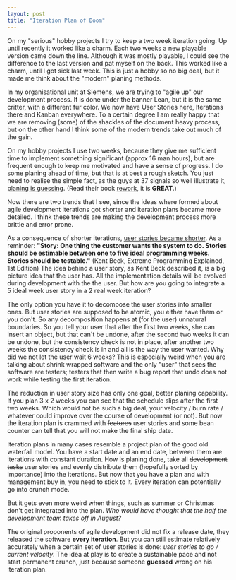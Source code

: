 ```yaml
---
layout: post
title: "Iteration Plan of Doom"
---
```


On my "serious" hobby projects I try to keep a two week iteration going. Up 
until recently it worked like a charm. Each two weeks a new playable version 
came down the line. Although it was mostly playable, I could see the difference
to the last version and pat myself on the back. This worked like a charm,
until I got sick last week. This is just a hobby so no big deal, but it made 
me think about the "modern" planing methods. 

In my organisational unit at Siemens, we are trying to "agile up" our development
process. It is done under the banner Lean, but it is the same critter, with a
different fur color. We now have User Stories here, Iterations there and Kanban
everywhere. To a certain degree I am really happy that we are removing (some)
of the shackles of the document heavy process, but on the other hand I think
some of the modern trends take out much of the gain.

<!--more-->

On my hobby projects I use two weeks, because they give me sufficient time to 
implement something significant (approx 16 man hours), but are frequent enough
to keep me motivated and have a sense of progress. I do some planing ahead of 
time, but that is at best a rough sketch. You just need to realise the 
simple fact, as the guys at 37 signals so well illustrate it, 
[planing is guessing]. (Read their book [rework], it is **GREAT**.)

[planing is guessing]: http://37signals.com/svn/posts/1805-lets-just-call-plans-what-they-are-guesses
[rework]: http://37signals.com/rework

Now there are two trends that I see, since the ideas where formed about agile
development iterations got shorter and iteration plans became more detailed. 
I think these trends are making the development process more brittle and error
prone. 

As a consequence of shorter iterations, [user stories became shorter][1]. As a 
reminder: **"Story: One thing the customer wants the system to do. Stories should 
be estimable between one to five ideal programming weeks. Stories should be 
testable."** (Kent Beck, Extreme Programming Explained, 1st Edition) The idea
behind a user story, as Kent Beck described it, is a big picture idea that the 
user has. All the implementation details will be evolved during development 
with the the user. But how are you going to integrate a 5 ideal week user story
in a 2 real week iteration? 

The only option you have it to decompose the user stories into smaller ones. 
But user stories are supposed to be atomic, you either have them or you don't. 
So any decomposition happens at (for the user) unnatural boundaries. So you tell
your user that after the first two weeks, she can insert an object, but that
can't be undone, after the second two weeks it can be undone, but the consistency
check is not in place, after another two weeks the consistency check is in and
all is the way the user wanted. Why did we not let the user wait 6 weeks? This
is especially weird when you are talking about shrink wrapped software and the 
only "user" that sees the software are testers; testers that then write a bug
report that undo does not work while testing the first iteration. 

The reduction in user story size has only one goal, better planing capability. 
If you plan 3 x 2 weeks you can see that the schedule slips after the first two 
weeks. Which would not be such a big deal, your velocity / burn rate / 
whatever could improve over the course of development (or not). But now
the iteration plan is crammed with <del>features</del> user stories and some 
bean counter can tell that you will not make the final ship date. 

Iteration plans in many cases resemble a project plan of the good old waterfall
model. You have a start date and an end date, between them are iterations 
with constant duration. How is planing done, take all <del>development tasks</del> 
user stories and evenly distribute them (hopefully sorted by importance) into
the iterations. But now that you have a plan and with management buy in, you 
need to stick to it. Every iteration can potentially go into crunch mode.

But it gets even more weird when things, such as summer or Christmas don't get 
integrated into the plan. *Who would have thought that the half the development
team takes off in August?* 

The original proponents of agile development did not fix a release date, they 
released the software **every iteration**. But you can still estimate relatively
accurately  when a certain set of user stories is done: *user stories to go / 
current velocity*. The idea at play is to create a sustainable pace and not start 
permanent crunch, just because someone **guessed** wrong on his iteration plan.

[1]: http://www.agileproductdesign.com/blog/the_shrinking_story.html 
